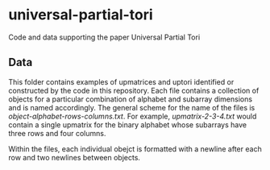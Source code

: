 # universal-partial-tori

Code and data supporting the paper Universal Partial Tori

## Data

This folder contains examples of upmatrices and uptori identified or constructed by the code in this repository. Each file contains a collection of objects for a particular combination of alphabet and subarray dimensions and is named accordingly. The general scheme for the name of the files is _object-alphabet-rows-columns.txt_. For example, _upmatrix-2-3-4.txt_ would contain a single upmatrix for the binary alphabet whose subarrays have three rows and four columns.

Within the files, each individual obejct is formatted with a newline after each row and two newlines between objects.
